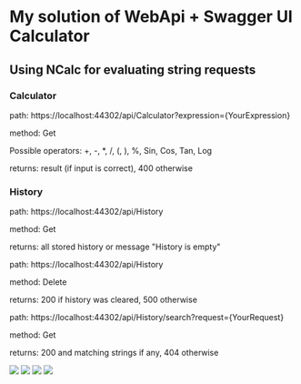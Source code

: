 # My solution of WebApi + Swagger UI Calculator
## Using NCalc for evaluating string requests

### Calculator

path: https://localhost:44302/api/Calculator?expression={YourExpression}

method: Get

Possible operators: +, -, *, /, (, ), %, Sin, Cos, Tan, Log 

returns: result (if input is correct), 400 otherwise



### History

path: https://localhost:44302/api/History

method: Get
 
returns: all stored history or message "History is empty"


path: https://localhost:44302/api/History

method: Delete

returns: 200 if history was cleared, 500 otherwise

path: https://localhost:44302/api/History/search?request={YourRequest}

method: Get

returns: 200 and matching strings if any, 404 otherwise

![](https://user-images.githubusercontent.com/31898055/80308853-f669c000-87d9-11ea-9f98-d98dca4da3fd.png)
![](https://user-images.githubusercontent.com/31898055/80204202-1ad66880-8631-11ea-9a62-c72da01db427.png)
![](https://user-images.githubusercontent.com/31898055/80204492-a51ecc80-8631-11ea-9115-b674b272d29e.png)
![](https://user-images.githubusercontent.com/31898055/80204583-d0a1b700-8631-11ea-9da1-bd345b14468b.png)
